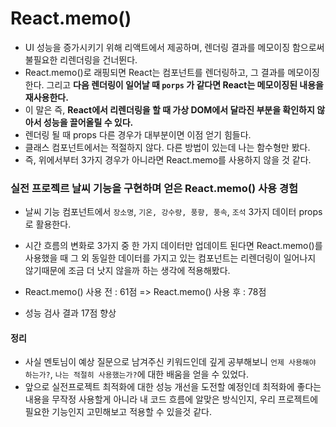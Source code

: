 # React.memo()
- UI 성능을 증가시키기 위해 리액트에서 제공하며, 렌더링 결과를 메모이징 함으로써 불필요한 리렌더링을 건너뛴다.
- React.memo()로 래핑되면 React는 컴포넌트를 렌더링하고, 그 결과를 메모이징한다. 그리고 **다음 렌더링이 일어날 때 `porps` 가 같다면 React는 메모이징된 내용을 재사용한다.**
- 이 말은 즉, **React에서 리렌더링을 할 때 가상 DOM에서 달라진 부분을 확인하지 않아서 성능을 끌어올릴 수 있다.**
- 렌더링 될 때 props 다른 경우가 대부분이면 이점 얻기 힘들다. 
- 클래스 컴포넌트에서는 적절하지 않다. 다른 방법이 있는데 나는 함수형만 봤다. 
- 즉, 위에서부터 3가지 경우가 아니라면 React.memo를 사용하지 않을 것 같다. 

### 실전 프로젝르 날씨 기능을 구현하며 얻은 React.memo() 사용 경험
- 날씨 기능 컴포넌트에서 ```장소명```, ```기온, 강수량, 풍향, 풍속```, ```조석``` 3가지 데이터 props로 활용한다. 
- 시간 흐름의 변화로 3가지 중 한 가지 데이터만 업데이트 된다면 React.memo()를 사용했을 때 그 외 동일한 데이터를 가지고 있는 컴포넌트는 리렌더링이 일어나지 않기때문에 조금 더 낫지 않을까 하는 생각에 적용해봤다. 

- React.memo() 사용 전 : 61점 => React.memo() 사용 후 : 78점

- 성능 검사 결과 17점 향상


#### 정리
- 사실 멘토님이 예상 질문으로 남겨주신 키워드인데 깊게 공부해보니 ```언제 사용해야 하는가?```, ```나는 적절히 사용했는가?```에 대한 배움을 얻을 수 있었다. 
- 앞으로 실전프로젝트 최적화에 대한 성능 개선을 도전할 예정인데 최적화에 좋다는 내용을 무작정 사용할게 아니라 내 코드 흐름에 알맞은 방식인지, 우리 프로젝트에 필요한 기능인지 고민해보고 적용할 수 있을것 같다.

